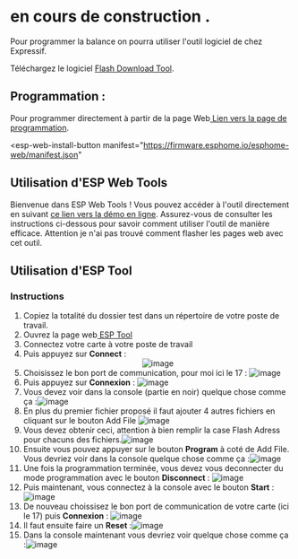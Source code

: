 # en cours de construction .
 
Pour programmer la balance on pourra utiliser l'outil logiciel de chez Expressif.

Téléchargez le logiciel [Flash Download Tool](https://www.espressif.com/en/support/download/other-tools).

## Programmation :

<script 
  type="module" 
  src="https://unpkg.com/esp-web-tools@9/dist/web/install-button.js?module" 
></script>

 
Pour programmer directement à partir de la page Web[ Lien vers la page de programmation](https://herve-tourrel.github.io/balance_connecte1/flash.html).



 <esp-web-install-button 
  manifest="https://firmware.esphome.io/esphome-web/manifest.json" 
></esp-web-install-button>

## Utilisation d'ESP Web Tools

Bienvenue dans ESP Web Tools ! Vous pouvez accéder à l'outil directement en suivant [ce lien vers la démo en ligne](lien-vers-la-demo). Assurez-vous de consulter les instructions ci-dessous pour savoir comment utiliser l'outil de manière efficace.
Attention je n'ai pas trouvé comment flasher les pages web avec cet outil.


## Utilisation d'ESP Tool

### Instructions

1. Copiez la totalité du dossier test dans un répertoire de votre poste de travail.
2. Ouvrez la page web[ ESP Tool ](https://espressif.github.io/esptool-js/)
3. Connectez votre carte à votre poste de travail
4. Puis appuyez sur **Connect** :<center>![image](https://github.com/herve-tourrel/balance_connecte1/assets/144062443/d51613bc-6ea6-45ad-b92c-85ecc871752c)</center>
5. Choisissez le bon port de communication, pour moi ici le 17 :           ![image](https://github.com/herve-tourrel/balance_connecte1/assets/144062443/2efa2ec0-651b-4e2a-bce9-749b10b1c930)
6. Puis appuyez sur **Connexion** :                                            ![image](https://github.com/herve-tourrel/balance_connecte1/assets/144062443/da431ba4-56e7-4a82-bbc2-91d04bb4fe29)
7. Vous devez voir dans la console (partie en noir) quelque chose comme ça :![image](https://github.com/herve-tourrel/balance_connecte1/assets/144062443/9a63b94d-cc95-43c1-ab97-0800107b0a9c)
8. En plus du premier fichier proposé il faut ajouter 4 autres fichiers en cliquant sur le bouton Add File ![image](https://github.com/herve-tourrel/balance_connecte1/assets/144062443/8d28af4d-b37b-4658-9a69-45b6d61bc9db)
9. Vous devez obtenir ceci, attention à bien remplir la case Flash Adress pour chacuns des fichiers.![image](https://github.com/herve-tourrel/balance_connecte1/assets/144062443/e08734c8-428b-4b97-ac72-8a9f75df1508)
10. Ensuite vous pouvez appuyer sur le bouton **Program** à coté de Add File. Vous devriez voir dans la console quelque chose comme ça :![image](https://github.com/herve-tourrel/balance_connecte1/assets/144062443/4f4d8de0-e4cd-4a33-9b3e-d53b9c0514c7)
11. Une fois la programmation terminée, vous devez vous deconnecter du mode programmation avec le bouton **Disconnect** : ![image](https://github.com/herve-tourrel/balance_connecte1/assets/144062443/0ddb7f85-044a-4c4f-adf6-f97fca030f09)
12. Puis maintenant, vous connectez à la console avec le bouton **Start** : ![image](https://github.com/herve-tourrel/balance_connecte1/assets/144062443/31ca785a-6e7a-47d5-bdcb-975f687a2b7e)
13. De nouveau choissisez le bon port de communication de votre carte (ici le 17) puis **Connexion** : ![image](https://github.com/herve-tourrel/balance_connecte1/assets/144062443/8e771fdc-4c56-4225-bc70-85d7d77e1ebd)
14. Il faut ensuite faire un **Reset** :![image](https://github.com/herve-tourrel/balance_connecte1/assets/144062443/ce2a4bfa-072d-4b44-889b-2481a67d11a1)
15. Dans la console maintenant vous devriez voir quelque chose comme ça :![image](https://github.com/herve-tourrel/balance_connecte1/assets/144062443/9aad231a-dc97-4558-8501-fb19595dfca6)







